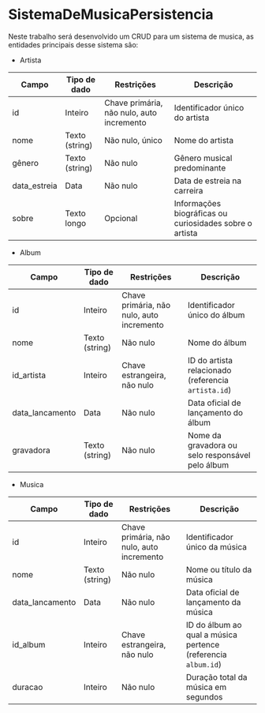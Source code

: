 # SistemaDeMusicaPersistencia

Neste trabalho será desenvolvido um CRUD para um sistema de musica, as entidades principais desse sistema são:
- Artista
<table>
  <thead>
    <tr>
      <th>Campo</th>
      <th>Tipo de dado</th>
      <th>Restrições</th>
      <th>Descrição</th>
    </tr>
  </thead>
  <tbody>
    <tr>
      <td>id</td>
      <td>Inteiro</td>
      <td>Chave primária, não nulo, auto incremento</td>
      <td>Identificador único do artista</td>
    </tr>
    <tr>
      <td>nome</td>
      <td>Texto (string)</td>
      <td>Não nulo, único</td>
      <td>Nome do artista</td>
    </tr>
    <tr>
      <td>gênero</td>
      <td>Texto (string)</td>
      <td>Não nulo</td>
      <td>Gênero musical predominante</td>
    </tr>
    <tr>
      <td>data_estreia</td>
      <td>Data</td>
      <td>Não nulo</td>
      <td>Data de estreia na carreira</td>
    </tr>
    <tr>
      <td>sobre</td>
      <td>Texto longo</td>
      <td>Opcional</td>
      <td>Informações biográficas ou curiosidades sobre o artista</td>
    </tr>
  </tbody>
</table>

- Album
<table>
  <thead>
    <tr>
      <th>Campo</th>
      <th>Tipo de dado</th>
      <th>Restrições</th>
      <th>Descrição</th>
    </tr>
  </thead>
  <tbody>
    <tr>
      <td>id</td>
      <td>Inteiro</td>
      <td>Chave primária, não nulo, auto incremento</td>
      <td>Identificador único do álbum</td>
    </tr>
    <tr>
      <td>nome</td>
      <td>Texto (string)</td>
      <td>Não nulo</td>
      <td>Nome do álbum</td>
    </tr>
    <tr>
      <td>id_artista</td>
      <td>Inteiro</td>
      <td>Chave estrangeira, não nulo</td>
      <td>ID do artista relacionado (referencia <code>artista.id</code>)</td>
    </tr>
    <tr>
      <td>data_lancamento</td>
      <td>Data</td>
      <td>Não nulo</td>
      <td>Data oficial de lançamento do álbum</td>
    </tr>
    <tr>
      <td>gravadora</td>
      <td>Texto (string)</td>
      <td>Não nulo</td>
      <td>Nome da gravadora ou selo responsável pelo álbum</td>
    </tr>
  </tbody>
</table>

- Musica
<table>
  <thead>
    <tr>
      <th>Campo</th>
      <th>Tipo de dado</th>
      <th>Restrições</th>
      <th>Descrição</th>
    </tr>
  </thead>
  <tbody>
    <tr>
      <td>id</td>
      <td>Inteiro</td>
      <td>Chave primária, não nulo, auto incremento</td>
      <td>Identificador único da música</td>
    </tr>
    <tr>
      <td>nome</td>
      <td>Texto (string)</td>
      <td>Não nulo</td>
      <td>Nome ou título da música</td>
    </tr>
    <tr>
      <td>data_lancamento</td>
      <td>Data</td>
      <td>Não nulo</td>
      <td>Data oficial de lançamento da música</td>
    </tr>
    <tr>
      <td>id_album</td>
      <td>Inteiro</td>
      <td>Chave estrangeira, não nulo</td>
      <td>ID do álbum ao qual a música pertence (referencia <code>album.id</code>)</td>
    </tr>
    <tr>
      <td>duracao</td>
      <td>Inteiro</td>
      <td>Não nulo</td>
      <td>Duração total da música em segundos</td>
    </tr>
  </tbody>
</table>

